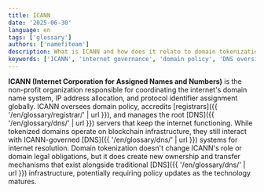 ```yaml
---
title: ICANN
date: '2025-06-30'
language: en
tags: ['glossary']
authors: ['namefiteam']
description: What is ICANN and how does it relate to domain tokenization?
keywords: ['ICANN', 'internet governance', 'domain policy', 'DNS oversight', 'domain regulation']
---
```


**ICANN (Internet Corporation for Assigned Names and Numbers)** is the non-profit organization responsible for coordinating the internet's domain name system, IP address allocation, and protocol identifier assignment globally. ICANN oversees domain policy, accredits [registrars]({{ '/en/glossary/registrar/' | url }}), and manages the root [DNS]({{ '/en/glossary/dns/' | url }}) servers that keep the internet functioning. While tokenized domains operate on blockchain infrastructure, they still interact with ICANN-governed [DNS]({{ '/en/glossary/dns/' | url }}) systems for internet resolution. Domain tokenization doesn't change ICANN's role or domain legal obligations, but it does create new ownership and transfer mechanisms that exist alongside traditional [DNS]({{ '/en/glossary/dns/' | url }}) infrastructure, potentially requiring policy updates as the technology matures.